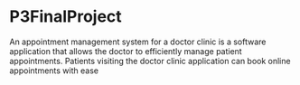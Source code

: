 # P3FinalProject
An appointment management system for a doctor clinic is a software application that allows the doctor to efficiently manage patient appointments.
Patients visiting the doctor clinic application can book online appointments with ease
